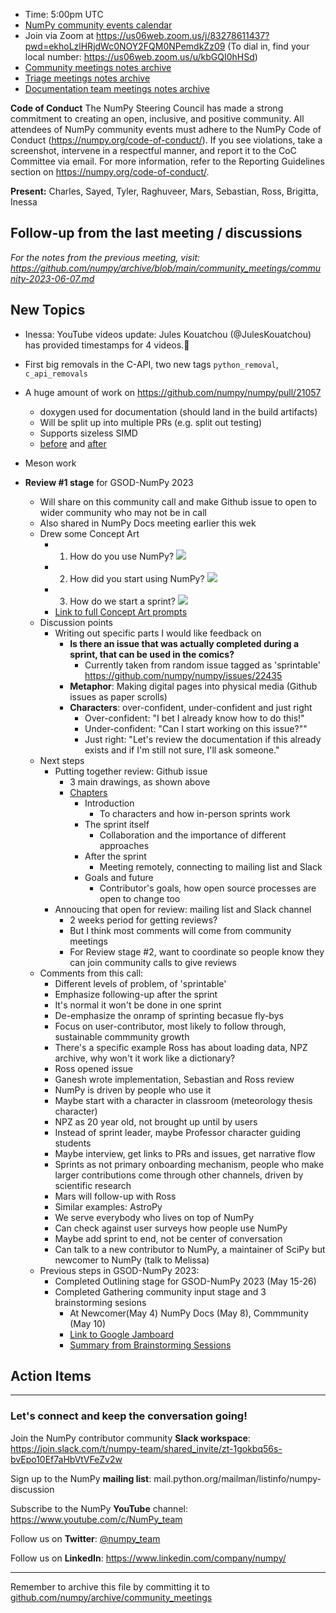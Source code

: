 
- Time: 5:00pm UTC
- [NumPy community events calendar](https://scientific-python.org/calendars/)
- Join via Zoom at https://us06web.zoom.us/j/83278611437?pwd=ekhoLzlHRjdWc0NOY2FQM0NPemdkZz09 (To dial in, find your local number: https://us06web.zoom.us/u/kbGQI0hHSd)
- [Community meetings notes archive](https://github.com/numpy/archive/tree/main/community_meetings)
- [Triage meetings notes archive](https://github.com/numpy/archive/tree/master/triage_meetings)
- [Documentation team meetings notes archive](https://github.com/numpy/archive/tree/main/docs_team_meetings)

**Code of Conduct**
The NumPy Steering Council has made a strong commitment to creating an open, inclusive, and positive community. 
All attendees of NumPy community events must adhere to the NumPy Code of Conduct (https://numpy.org/code-of-conduct/). 
If you see violations, take a screenshot, intervene in a respectful manner, and report it to the CoC Committee via email. For more information, refer to the Reporting Guidelines section on https://numpy.org/code-of-conduct/.


**Present:** Charles, Sayed, Tyler, Raghuveer, Mars, Sebastian, Ross, Brigitta, Inessa



## Follow-up from the last meeting / discussions

_For the notes from the previous meeting, visit: https://github.com/numpy/archive/blob/main/community_meetings/community-2023-06-07.md_




## New Topics

- Inessa: YouTube videos update: Jules Kouatchou (@JulesKouatchou) has provided timestamps for 4 videos.:tada:

- First big removals in the C-API, two new tags `python_removal`, `c_api_removals`

- A huge amount of work on https://github.com/numpy/numpy/pull/21057
  - doxygen used for documentation (should land in the build artifacts)
  - Will be split up into multiple PRs (e.g. split out testing)
  - Supports sizeless SIMD
  - [before](https://github.com/numpy/numpy/blob/main/numpy/core/src/umath/loops_comparison.dispatch.c.src) and [after](https://github.com/numpy/numpy/blob/1bd85d3bdc62141aaa98d338beda01f7f6602ff3/numpy/core/src/umath/loops_comparison.dispatch.cpp)

- Meson work

- **Review #1 stage** for GSOD-NumPy 2023
    - Will share on this community call and make Github issue to open to wider community who may not be in call
    - Also shared in NumPy Docs meeting earlier this wek
    - Drew some Concept Art
        - 1. How do you use NumPy? 
![](https://hackmd.io/_uploads/BJ2_l2xuh.png)
        - 2. How did you start using NumPy? ![](https://hackmd.io/_uploads/ByOca3TDh.jpg)
        - 3. How do we start a sprint? ![](https://hackmd.io/_uploads/ByHip36Dh.jpg)
        - [Link to full Concept Art prompts](https://github.com/MarsBarLee/gsod-numpy-2023/blob/main/outlining/concept-art.md)
    - Discussion points
        - Writing out specific parts I would like feedback on 
            - **Is there an issue that was actually completed during a sprint, that can be used in the comics?**
                - Currently taken from random issue tagged as 'sprintable' https://github.com/numpy/numpy/issues/22435
            - **Metaphor**: Making digital pages into physical media (Github issues as paper scrolls)
            - **Characters**: over-confident, under-confident and just right
                - Over-confident: "I bet I already know how to do this!"
                - Under-confident: "Can I start working on this issue?""
                - Just right: "Let's review the documentation if this already exists and if I'm still not sure, I'll ask someone."
    - Next steps
        - Putting together review: Github issue
            - 3 main drawings, as shown above
            - [Chapters](https://github.com/MarsBarLee/gsod-numpy-2023/blob/main/outlining/chapters.md)
                - Introduction
                    - To characters and how in-person sprints work
                - The sprint itself
                    - Collaboration and the importance of different approaches
                - After the sprint
                    - Meeting remotely, connecting to mailing  list and Slack
                - Goals and future
                    - Contributor's goals, how open source processes are open to change too
        - Annoucing that open for review: mailing list and Slack channel
            - 2 weeks period for getting reviews?
            - But I think most comments will come from community meetings
            - For Review stage #2, want to coordinate so people know they can join community calls to give reviews
    - Comments from this call:
        - Different levels of problem, of 'sprintable'
        - Emphasize following-up after the sprint
        - It's normal it won't be done in one sprint
        - De-emphasize the onramp of sprinting becasue fly-bys
        - Focus on user-contributor, most likely to follow through, sustainable commmunity growth
        - There's a specific example Ross has about loading data, NPZ archive, why won't it work like a dictionary?
        - Ross opened issue
        - Ganesh wrote implementation, Sebastian and Ross review
        - NumPy is driven by people who use it
        - Maybe start with a character in classroom (meteorology thesis character)
        - NPZ as 20 year old, not brought up until by users
        - Instead of sprint leader, maybe Professor character guiding students
        - Maybe interview, get links to PRs and issues, get narrative flow
        - Sprints as not primary onboarding mechanism, people who make larger contributions come through other channels, driven by scientific research
        - Mars will follow-up with Ross
        - Similar examples: AstroPy
        - We serve everybody who lives on top of NumPy
        - Can check against user surveys how people use NumPy
        - Maybe add sprint to end, not be center of conversation
        - Can talk to a new contributor to NumPy, a maintainer of SciPy but newcomer to NumPy (talk to Melissa)
    - Previous steps in GSOD-NumPy 2023:
        - Completed Outlining stage for GSOD-NumPy 2023 (May 15-26)
        - Completed Gathering community input stage and 3 brainstorming sesions
            - At Newcomer(May 4) NumPy Docs (May 8), Commmunity (May 10)
            - [Link to Google Jamboard](https://jamboard.google.com/d/1j_rEIslOh59N9cLGU1VGc7rTc88SuLTi7l4YqTqAULc/edit?usp=sharing)
            - [Summary from Brainstorming Sessions](https://github.com/MarsBarLee/gsod-numpy-2023/blob/main/outlining/summary-from-brainstorming-sessions.md)



## Action Items





---

### Let's connect and keep the conversation going!
Join the NumPy contributor community **Slack workspace**: https://join.slack.com/t/numpy-team/shared_invite/zt-1gokbq56s-bvEpo10Ef7aHbVtVFeZv2w

Sign up to the NumPy **mailing list**: mail.python.org/mailman/listinfo/numpy-discussion

Subscribe to the NumPy **YouTube** channel: https://www.youtube.com/c/NumPy_team

Follow us on **Twitter**: [@numpy_team](https://twitter.com/numpy_team)

Follow us on **LinkedIn**: https://www.linkedin.com/company/numpy/

---
Remember to archive this file by committing it to [github.com/numpy/archive/community_meetings](https://github.com/numpy/archive/tree/main/community_meetings)
